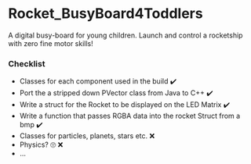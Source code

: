 # Rocket_BusyBoard4Toddlers
A digital busy-board for young children. Launch and control a rocketship with zero fine motor skills!

### Checklist

- Classes for each component used in the build :heavy_check_mark:
- Port the a stripped down PVector class from Java to C++ :heavy_check_mark:
- Write a struct for the Rocket to be displayed on the LED Matrix :heavy_check_mark:
- Write a function that passes RGBA data into the rocket Struct from a bmp :heavy_check_mark:
- Classes for particles, planets, stars etc. :x:
- Physics? :roll_eyes: :x:
- ...